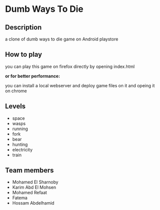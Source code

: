 Dumb Ways To Die
==============

Description
--------------

a clone of dumb ways to die game on Android playstore


How to play
--------------
you can play this game on firefox directly by opening index.html

**or for better performance:**

you can install a local webserver and deploy game files on it and opeing it on chrome


Levels
--------------
- space
- wasps
- running
- fork
- bear
- hunting
- electricity
- train


Team members
-------------
- Mohamed El Sharnoby
- Karim Abd El Mohsen
- Mohamed Refaat
- Fatema
- Hossam Abdelhamid
